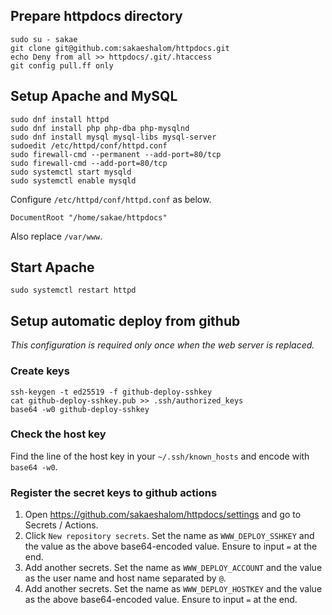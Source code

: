 
## Prepare httpdocs directory
```
sudo su - sakae
git clone git@github.com:sakaeshalom/httpdocs.git
echo Deny from all >> httpdocs/.git/.htaccess
git config pull.ff only
```

## Setup Apache and MySQL
```
sudo dnf install httpd
sudo dnf install php php-dba php-mysqlnd
sudo dnf install mysql mysql-libs mysql-server
sudoedit /etc/httpd/conf/httpd.conf
sudo firewall-cmd --permanent --add-port=80/tcp
sudo firewall-cmd --add-port=80/tcp
sudo systemctl start mysqld
sudo systemctl enable mysqld
```

Configure `/etc/httpd/conf/httpd.conf` as below.

```
DocumentRoot "/home/sakae/httpdocs"
```

Also replace `/var/www`.

## Start Apache
```
sudo systemctl restart httpd
```

## Setup automatic deploy from github
*This configuration is required only once when the web server is replaced.*

### Create keys
```
ssh-keygen -t ed25519 -f github-deploy-sshkey
cat github-deploy-sshkey.pub >> .ssh/authorized_keys
base64 -w0 github-deploy-sshkey
```

### Check the host key
Find the line of the host key in your `~/.ssh/known_hosts` and encode with `base64 -w0`.

### Register the secret keys to github actions

1. Open https://github.com/sakaeshalom/httpdocs/settings and go to Secrets / Actions.
2. Click `New repository secrets`.
   Set the name as `WWW_DEPLOY_SSHKEY` and the value as the above base64-encoded value. Ensure to input `=` at the end.
3. Add another secrets.
   Set the name as `WWW_DEPLOY_ACCOUNT` and the value as the user name and host name separated by `@`.
3. Add another secrets.
   Set the name as `WWW_DEPLOY_HOSTKEY` and the value as the above base64-encoded value. Ensure to input `=` at the end.
